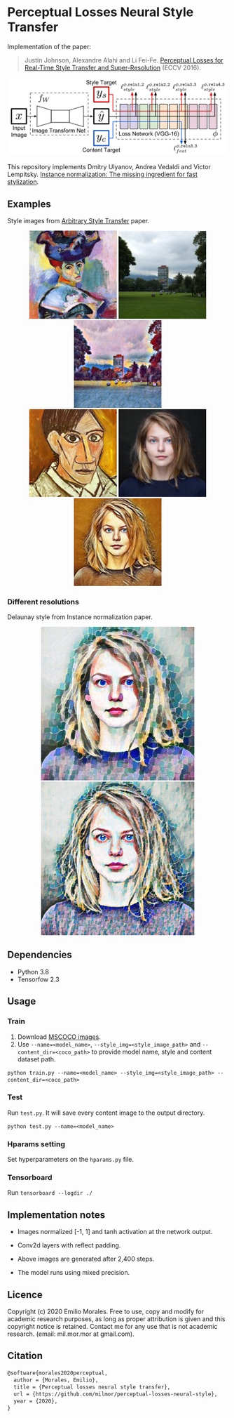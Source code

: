# Perceptual Losses Neural Style Transfer

Implementation of the paper:

> Justin Johnson, Alexandre Alahi and Li Fei-Fe. [Perceptual Losses for Real-Time Style Transfer and Super-Resolution](https://cs.stanford.edu/people/jcjohns/eccv16/) (ECCV 2016). 

![Architecture](./images/architecture.png)

This repository implements Dmitry Ulyanov, Andrea Vedaldi and Victor Lempitsky. [Instance normalization: The missing ingredient for fast stylization](https://arxiv.org/abs/1607.08022).


## Examples
Style images from [Arbitrary Style Transfer](https://openaccess.thecvf.com/content_iccv_2017/html/Huang_Arbitrary_Style_Transfer_ICCV_2017_paper.html) paper.
<p align='center'>
  <img src='images/style_img/woman.jpg' width="200">
  <img src='images/content_img/islas.jpeg' width="200">
  <img src='images/output_img_test1/512x512/islas.jpeg' width="200">
  <br>
  <img src='images/style_img/picasso.png' width="200">
  <img src='images/content_img/face.jpg' width="200">
  <img src='images/output_img_test2/512x512/face.jpeg' width="200">
</p>

### Different resolutions
Delaunay style from Instance normalization paper.
<p align='center'>
  <img src='images/output_img_test8/512x512/face.jpeg' width="350px">
  <img src='images/output_img_test8/1080x1080/face.jpeg' width="350px">
</p>


## Dependencies
- Python 3.8
- Tensorfow 2.3


## Usage
### Train
1. Download [MSCOCO images](http://mscoco.org/dataset/#download).
2. Use `--name=<model_name>`, `--style_img=<style_image_path>` and `--content_dir=<coco_path>` to provide model name, style and content dataset path. 
```
python train.py --name=<model_name> --style_img=<style_image_path> --content_dir=<coco_path> 
```
### Test
Run `test.py`. It will save every content image to the output directory.
```
python test.py --name=<model_name> 
```

### Hparams setting
Set hyperparameters on the `hparams.py` file.

### Tensorboard
Run `tensorboard --logdir ./`

## Implementation notes
- Images normalized [-1, 1] and tanh activation at the network output.

- Conv2d layers with reflect padding.

- Above images are generated after 2,400 steps.

- The model runs using mixed precision.


## Licence
Copyright (c) 2020 Emilio Morales. Free to use, copy and modify for academic research purposes, as long as proper attribution is given and this copyright notice is retained. Contact me for any use that is not academic research. (email: mil.mor.mor at gmail.com).


## Citation
```
@software{morales2020perceptual,
  author = {Morales, Emilio},
  title = {Perceptual losses neural style transfer},
  url = {https://github.com/milmor/perceptual-losses-neural-style},
  year = {2020},
}
```
